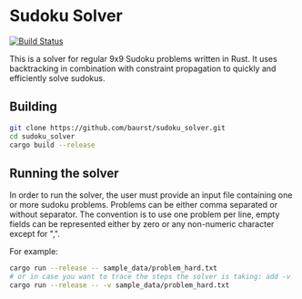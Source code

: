 # Sudoku Solver
[![Build Status](https://travis-ci.com/baurst/sudoku_solver.svg?token=KGmoNyosUqTq92iqGZE9&branch=master)](https://travis-ci.com/baurst/sudoku_solver)

This is a solver for regular 9x9 Sudoku problems written in Rust.
It uses backtracking in combination with constraint propagation to quickly and efficiently solve sudokus.

## Building
```bash
git clone https://github.com/baurst/sudoku_solver.git
cd sudoku_solver
cargo build --release
```

## Running the solver 
In order to run the solver, the user must provide an input file containing one or more sudoku problems.
Problems can be either comma separated or without separator.
The convention is to use one problem per line, empty fields can be represented either by zero or any non-numeric character except for ",".

For example:
```bash
cargo run --release -- sample_data/problem_hard.txt
# or in case you want to trace the steps the solver is taking: add -v 
cargo run --release -- -v sample_data/problem_hard.txt
```

